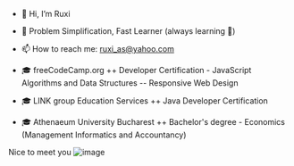 - 👋 Hi, I’m Ruxi 
- 🦸 Problem Simplification, Fast Learner (always learning 🤯) 
- 📫 How to reach me: ruxi_as@yahoo.com

- 🎓 freeCodeCamp.org
++ Developer Certification - JavaScript Algorithms and Data Structures -- Responsive Web Design
  
- 🎓 LINK group Education Services
++ Java Developer Certification
  
- 🎓 Athenaeum University Bucharest
++ Bachelor's degree - Economics (Management Informatics and Accountancy)
 

Nice to meet you ![image](https://github.com/ruxisama/ruxisama/assets/58122125/4401ae75-b00c-4f1d-b037-03e3603956e7)
   

<!---
ruxisama/ruxisama is a ✨ special ✨ repository because its `README.md` (this file) appears on your GitHub profile.
You can click the Preview link to take a look at your changes.
--->
